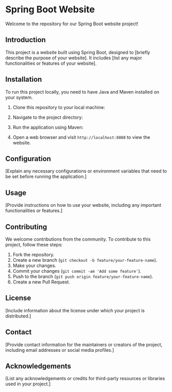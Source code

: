 
# Spring Boot Website

Welcome to the repository for our Spring Boot website project!

## Introduction
This project is a website built using Spring Boot, designed to [briefly describe the purpose of your website]. It includes [list any major functionalities or features of your website].

## Installation
To run this project locally, you need to have Java and Maven installed on your system.

1. Clone this repository to your local machine:

2. Navigate to the project directory:

3. Run the application using Maven:

4. Open a web browser and visit `http://localhost:8080` to view the website.

## Configuration
[Explain any necessary configurations or environment variables that need to be set before running the application.]

## Usage
[Provide instructions on how to use your website, including any important functionalities or features.]

## Contributing
We welcome contributions from the community. To contribute to this project, follow these steps:

1. Fork the repository.
2. Create a new branch (`git checkout -b feature/your-feature-name`).
3. Make your changes.
4. Commit your changes (`git commit -am 'Add some feature'`).
5. Push to the branch (`git push origin feature/your-feature-name`).
6. Create a new Pull Request.

## License
[Include information about the license under which your project is distributed.]

## Contact
[Provide contact information for the maintainers or creators of the project, including email addresses or social media profiles.]

## Acknowledgements
[List any acknowledgements or credits for third-party resources or libraries used in your project.]
